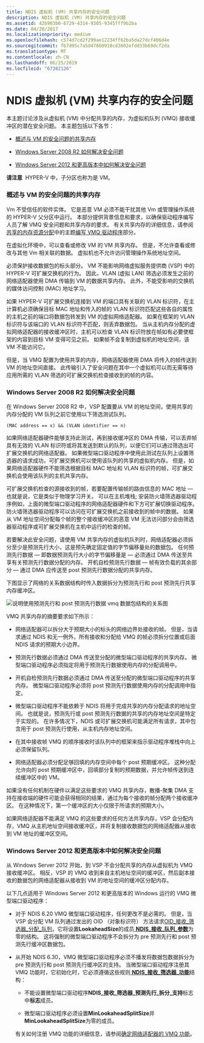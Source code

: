 ```yaml
---
title: NDIS 虚拟机 (VM) 共享内存的安全问题
description: NDIS 虚拟机 (VM) 共享内存的安全问题
ms.assetid: 42b903b0-6729-4314-9305-9345fff9b2ba
ms.date: 04/20/2017
ms.localizationpriority: medium
ms.openlocfilehash: c574d7cd2f299ae12234ff62ba5da27dcf406d4e
ms.sourcegitcommit: fb7d95c7a5d47860918cd3602efdd33b69dcf2da
ms.translationtype: MT
ms.contentlocale: zh-CN
ms.lasthandoff: 06/25/2019
ms.locfileid: "67382126"
---
```

# <a name="security-issues-with-ndis-virtual-machine-vm-shared-memory"></a>NDIS 虚拟机 (VM) 共享内存的安全问题





本主题讨论涉及从虚拟机 (VM) 中分配共享的内存，为虚拟机队列 (VMQ) 接收缓冲区的潜在安全问题。 本主题包括以下各节：

-   [概述与 VM 的安全问题的共享内存](#overview)

-   [Windows Server 2008 R2 如何解决安全问题](#ndis620)

-   [Windows Server 2012 和更高版本中如何解决安全问题](#ndis630)

**请注意**  HYPER-V 中，子分区也称为是 VM。

 

### <a href="" id="overview"></a>概述与 VM 的安全问题的共享内存

Vm 不受信任的软件实体。 它是恶意 VM 必须不能干扰其他 Vm 或管理操作系统的 HYPER-V 父分区中运行。 本部分提供背景信息和要求，以确保驱动程序编写人员了解 VMQ 安全问题和共享内存的要求。 有关共享内存的详细信息，请参阅[共享的内存资源分配](shared-memory-resource-allocation.md)中的主题[编写 VMQ 驱动程序](writing-vmq-drivers.md)部分。

在虚拟化环境中，可以查看或修改 VM 的 VM 共享内存。 但是，不允许查看或修改与其他 Vm 相关联的数据。 虚拟机也不允许访问管理操作系统地址空间。

必须保护接收数据包的标头部分。 VM 不能影响网络虚拟服务提供商 (VSP) 中的 HYPER-V 可扩展交换机的行为。 因此，VLAN (虚拟 LAN) 筛选必须发生之前的网络适配器使用 DMA 传输到 VM 的数据共享内存。 此外，不能受影响的交换机的媒体访问控制 (MAC) 地址学习。

如果 HYPER-V 可扩展交换机连接到 VM 的端口具有关联的 VLAN 标识符，在主计算机必须确保目标 MAC 地址和传入的帧的 VLAN 标识符匹配这些各自的属性的主机之前的端口将数据包转发到 VM 的虚拟网络适配器。 如果在框架的 VLAN 标识符与该端口的 VLAN 标识符不匹配，则丢弃数据包。 当从主机内存分配的虚拟网络适配器的接收缓冲区时，主机可以检查 VLAN 标识符放在帧如有必要使框架的内容到目标 VM 变得可见之前。 如果帧不会复制到虚拟机的地址空间，该 VM 不能访问它。

但是，当 VMQ 配置为使用共享的内存，网络适配器使用 DMA 将传入的帧传送到 VM 的地址空间直接。 此传输引入了安全问题在其中一个虚拟机可以而无需等待应用所需的 VLAN 筛选的可扩展交换机检查接收到的帧的内容。

### <a href="" id="ndis620"></a>Windows Server 2008 R2 如何解决安全问题

在 Windows Server 2008 R2 中，VSP 配置要从 VM 的地址空间，使用共享的内存分配的 VM 队列之前它使用以下筛选测试队列。

```syntax
(MAC address == x) && (VLAN identifier == n)
```

如果网络适配器硬件能够支持此测试，再到接收缓冲区的 DMA 传输，可以丢弃帧具有无效的 VLAN 标识符或将其发送到默认的队列，以便它们可以通过筛选出可扩展交换机的网络适配器。 如果微型端口驱动程序中使用此测试在队列上设置筛选器的请求成功，可扩展交换机可以使用该队列的共享的虚拟机内存。 但是，如果网络适配器硬件不能筛选根据目标 MAC 地址和 VLAN 标识符的帧，可扩展交换机会使用该队列的主机共享内存。

可扩展交换机检查的源接收到的帧，若要配置传输帧的路由信息的 MAC 地址 — 也就是说，它是类似于物理学习开关。 可以在主机堆栈; 安装防火墙筛选器驱动程序例如，上面的微型端口驱动程序的网络适配器硬件和下方可扩展切换驱动程序。 防火墙筛选器驱动程序可以访问在可扩展交换机之前接收到的帧中的数据。 如果从 VM 地址空间分配每个帧的整个接收缓冲区的恶意 VM 无法访问部分会由筛选器驱动程序或可扩展交换机在主机中运行的检查的帧。

若要解决此安全问题，请使用 VM 共享内存的虚拟机队列时，网络适配器必须拆分至少是预测先行大小，这是预先确定固定值的字节偏移量处的数据包。 任何预测先行数据 — 即数据预测先行大小的字节偏移量是 — 必须通过 DMA 传送至共享有关预测先行数据分配的内存。 开机自检预测先行数据 — 帧有效负载的其余部分 — 通过 DMA 应传送至 post 预测先行数据分配的共享内存。

下图显示了网络的关系数据结构时传入数据拆分为预测先行和 post 预测先行共享内存缓冲区。

![说明使用预测先行和 post 预测先行数据 vmq 数据包结构的关系图](images/vmqpacket.png)

VMQ 共享内存的摘要要求如下所示：

-   网络适配器可以拆分大于预期大小的标头的网络边界处接收的帧。 但是，当请求通过 NDIS 和无一例外，所有接收和分配给 VMQ 的帧必须拆分位置或后面 NDIS 请求的预期大小边界。

-   预测先行数据必须通过 DMA 传送至分配的微型端口驱动程序的共享内存。 微型端口驱动程序必须指定将用于预测先行数据使用内存的分配调用中。

-   开机自检预测先行数据必须通过 DMA 传送至分配的微型端口驱动程序的共享内存。 微型端口驱动程序必须将 post 预测先行数据使用内存的分配调用中指定。

-   微型端口驱动程序不能依赖于 NDIS 将用于完成共享的内存分配请求的地址空间。 也就是说，预测先行或 post 预测先行数据的共享的内存地址空间是特定于实现的。 在许多情况下，NDIS 或可扩展交换机可能满足所有请求，其中包含用于 post 预测先行使用，从主机内存地址空间。

-   在其中接收帧 VMQ 的顺序接收时该队列中的框架来指示驱动程序堆栈中向上必须保留队列。

-   网络适配器必须分配足够回填的内存空间中每个 post 预期缓冲区。 这种分配允许向的 post 预期缓冲区中，回填部分复制的预期数据，并允许帧传送到连续缓冲区中的 VM。

如果没有任何机制在硬件以满足这些要求的 VMQ 共享内存，散播-聚集 DMA 支持在接收端的硬件可能会获得相同的结果，通过为每个接收的帧分配两个接收缓冲区。 在这种情况下，第一个缓冲区的大小仅限于所请求的预期大小。

如果网络适配器不能满足 VMQ 的这些要求的任何方法共享内存，VSP 会分配内存，VMQ 从主机地址空间接收缓冲区，并将复制接收数据包的网络适配器从接收到 VM 地址的缓冲区空间。

### <a href="" id="ndis630"></a>Windows Server 2012 和更高版本中如何解决安全问题

从 Windows Server 2012 开始，到 VSP 不会分配共享的内存从虚拟机为 VMQ 接收缓冲区。 相反，VSP 的 VMQ 收到来自主机地址空间的缓冲区，然后副本接收的数据包的网络适配器从接收到 VM 的地址空间的缓冲区分配内存。

以下几点适用于 Windows Server 2012 和更高版本的 Windows 运行的 VMQ 微型端口驱动程序：

-   对于 NDIS 6.20 VMQ 微型端口驱动程序，任何更改不是必需的。 但是，当 VSP 会分配 VM 队列通过发出的 OID （对象标识符） 方法请求[OID\_接收\_筛选器\_分配\_队列](https://docs.microsoft.com/windows-hardware/drivers/network/oid-receive-filter-allocate-queue)，它将设置**LookaheadSize**的成员[ **NDIS\_接收\_队列\_参数**](https://docs.microsoft.com/windows-hardware/drivers/ddi/content/ntddndis/ns-ntddndis-_ndis_receive_queue_parameters)为零的结构。 这将强制的微型端口驱动程序不会拆分为 pre 预测先行和 post 预测先行缓冲区数据包。

-   从开始 NDIS 6.30，VMQ 微型端口驱动程序必须不播发将数据包数据拆分为 pre 预测先行和 post 预测先行缓冲区的支持。 当微型端口驱动程序注册其 VMQ 功能时，它初始化时，它必须遵循这些规则[ **NDIS\_接收\_筛选器\_功能**](https://docs.microsoft.com/windows-hardware/drivers/ddi/content/ntddndis/ns-ntddndis-_ndis_receive_filter_capabilities)结构：

    -   不能设置微型端口驱动程序**NDIS\_接收\_筛选器\_预测先行\_拆分\_支持**标志中**标志**成员。

    -   微型端口驱动程序必须设置**MinLookaheadSplitSize**并**MinLookaheadSplitSize**为零的成员。

    有关如何注册 VMQ 功能的详细信息，请参阅[确定网络适配器的 VMQ 功能](determining-the-vmq-capabilities-of-a-network-adapter.md)。

 

 





